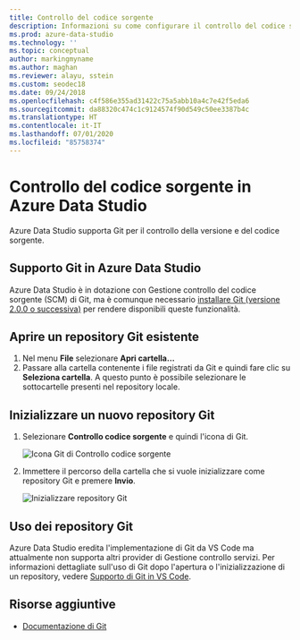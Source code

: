 ```yaml
---
title: Controllo del codice sorgente
description: Informazioni su come configurare il controllo del codice sorgente in Azure Data Studio
ms.prod: azure-data-studio
ms.technology: ''
ms.topic: conceptual
author: markingmyname
ms.author: maghan
ms.reviewer: alayu, sstein
ms.custom: seodec18
ms.date: 09/24/2018
ms.openlocfilehash: c4f586e355ad31422c75a5abb10a4c7e42f5eda6
ms.sourcegitcommit: da88320c474c1c9124574f90d549c50ee3387b4c
ms.translationtype: HT
ms.contentlocale: it-IT
ms.lasthandoff: 07/01/2020
ms.locfileid: "85758374"
---
```

# <a name="source-control-in-azure-data-studio"></a>Controllo del codice sorgente in Azure Data Studio

Azure Data Studio supporta Git per il controllo della versione e del codice sorgente.

## <a name="git-support-in-azure-data-studio"></a>Supporto Git in Azure Data Studio

Azure Data Studio è in dotazione con Gestione controllo del codice sorgente (SCM) di Git, ma è comunque necessario [installare Git (versione 2.0.0 o successiva)](https://git-scm.com/download) per rendere disponibili queste funzionalità. 

## <a name="open-an-existing-git-repository"></a>Aprire un repository Git esistente

1. Nel menu **File** selezionare **Apri cartella...**
2. Passare alla cartella contenente i file registrati da Git e quindi fare clic su **Seleziona cartella**. A questo punto è possibile selezionare le sottocartelle presenti nel repository locale.

## <a name="initialize-a-new-git-repository"></a>Inizializzare un nuovo repository Git

1. Selezionare **Controllo codice sorgente** e quindi l'icona di Git.

   ![Icona Git di Controllo codice sorgente](media/source-control/source-control.png)

1. Immettere il percorso della cartella che si vuole inizializzare come repository Git e premere **Invio**.

   ![Inizializzare repository Git](media/source-control/initialize-git-repository.png)

## <a name="working-with-git-repositories"></a>Uso dei repository Git

Azure Data Studio eredita l'implementazione di Git da VS Code ma attualmente non supporta altri provider di Gestione controllo servizi. Per informazioni dettagliate sull'uso di Git dopo l'apertura o l'inizializzazione di un repository, vedere [Supporto di Git in VS Code](https://code.visualstudio.com/docs/editor/versioncontrol#_git-support).

## <a name="additional-resources"></a>Risorse aggiuntive

- [Documentazione di Git](https://git-scm.com/documentation)
